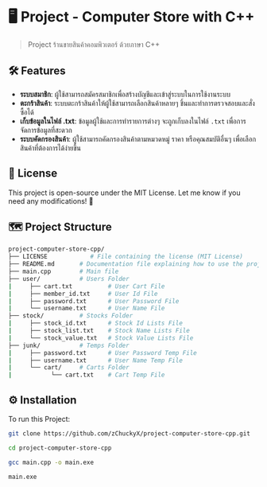 # 🖥️ Project - Computer Store with C++

> Project ร้านขายสินค้าคอมพิวเตอร์ ด้วยภาษา C++

## 🛠️ Features
- **ระบบสมาชิก**: ผู้ใช้สามารถสมัครสมาชิกเพื่อสร้างบัญชีและเข้าสู่ระบบในการใช้งานระบบ 
- **ตะกร้าสินค้า**: ระบบตะกร้าสินค้าให้ผู้ใช้สามารถเลือกสินค้าหลายๆ ชิ้นและทำการตรวจสอบและสั่งซื้อได้ 
- **เก็บข้อมูลในไฟล์ .txt**: ข้อมูลผู้ใช้และการทำรายการต่างๆ จะถูกเก็บลงในไฟล์ `.txt` เพื่อการจัดการข้อมูลที่สะดวก 
- **ระบบคัดกรองสินค้า**: ผู้ใช้สามารถคัดกรองสินค้าตามหมวดหมู่ ราคา หรือคุณสมบัติอื่นๆ เพื่อเลือกสินค้าที่ต้องการได้ง่ายขึ้น 

## 📜 License

This project is open-source under the MIT License. Let me know if you need any modifications! 🚀

## 🗺️ Project Structure

```bash
project-computer-store-cpp/
├── LICENSE            # File containing the license (MIT License)
├── README.md       # Documentation file explaining how to use the project
├── main.cpp        # Main file
├── user/           # Users Folder
|     ├── cart.txt          # User Cart File
|     ├── member_id.txt     # User Id File
|     ├── password.txt      # User Password File
|     └── username.txt      # User Name File
├── stock/          # Stocks Folder
|     ├── stock_id.txt      # Stock Id Lists File
|     ├── stock_list.txt    # Stock Name Lists File
|     └── stock_value.txt   # Stock Value Lists File
├── junk/           # Temps Folder
|     ├── password.txt      # User Password Temp File
|     ├── username.txt      # User Name Temp File
|     └── cart/     # Carts Folder
|           └── cart.txt    # Cart Temp File
```

## ⚙️ Installation 
To run this Project:

```bash
git clone https://github.com/zChuckyX/project-computer-store-cpp.git
```
```bash
cd project-computer-store-cpp
```
```bash
gcc main.cpp -o main.exe
```
```bash
main.exe
```
